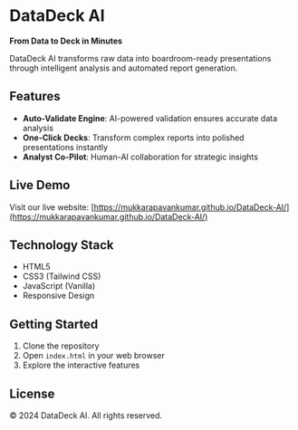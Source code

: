 # DataDeck AI

**From Data to Deck in Minutes**

DataDeck AI transforms raw data into boardroom-ready presentations through intelligent analysis and automated report generation.

## Features

- **Auto-Validate Engine**: AI-powered validation ensures accurate data analysis
- **One-Click Decks**: Transform complex reports into polished presentations instantly
- **Analyst Co-Pilot**: Human-AI collaboration for strategic insights

## Live Demo

Visit our live website: [https://mukkarapavankumar.github.io/DataDeck-AI/](https://mukkarapavankumar.github.io/DataDeck-AI/)

## Technology Stack

- HTML5
- CSS3 (Tailwind CSS)
- JavaScript (Vanilla)
- Responsive Design

## Getting Started

1. Clone the repository
2. Open `index.html` in your web browser
3. Explore the interactive features

## License

© 2024 DataDeck AI. All rights reserved.

